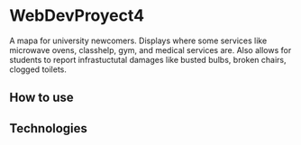 # WebDevProyect4
A mapa for university newcomers. 
Displays where some services like microwave ovens, classhelp, gym, and medical services are.
Also allows for students to report infrastuctutal damages like busted bulbs, broken chairs, clogged toilets.

## How to use

## Technologies

